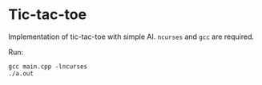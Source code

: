 # Tic-tac-toe
Implementation of tic-tac-toe with simple AI. `ncurses` and `gcc` are required.
  
Run:
```
gcc main.cpp -lncurses
./a.out
```
